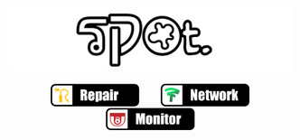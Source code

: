## <img alt="cover-github" src="https://github.com/bukanspot/bukanspot/blob/main/spot.png">
<p align="center">
<img src="https://github.com/bukanspot/bukanspot/blob/main/repair.png" width="157" hspace="17">
<img src="https://github.com/bukanspot/bukanspot/blob/main/network.png" width="157" hspace="17">
<img src="https://github.com/bukanspot/bukanspot/blob/main/monitor.png" width="157" hspace="17">
</p>
